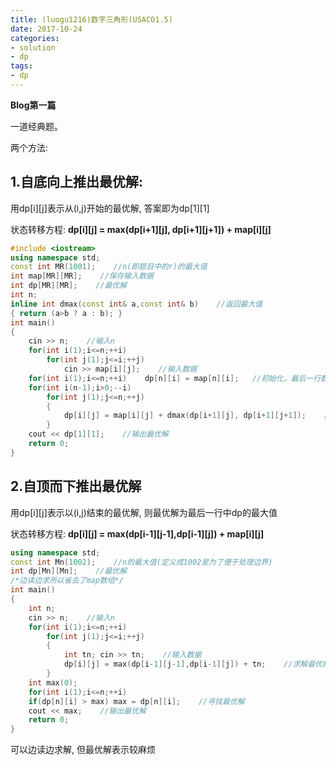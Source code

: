 ```yaml
---
title: (luogu1216)数字三角形(USACO1.5)
date: 2017-10-24
categories:
- solution
- dp
tags:
- dp
---
```


**Blog第一篇**

一道经典题。

两个方法:

## 1.自底向上推出最优解:

用dp[i][j]表示从(i,j)开始的最优解, 答案即为dp[1][1]

状态转移方程: **dp[i][j] = max(dp[i+1][j], dp[i+1][j+1]) + map[i][j]**

```cpp
#include <iostream>
using namespace std;
const int MR(1001);    //n(即题目中的r)的最大值
int map[MR][MR];    //保存输入数据
int dp[MR][MR];    //最优解
int n;
inline int dmax(const int& a,const int& b)    //返回最大值
{ return (a>b ? a : b); }
int main()
{
    cin >> n;    //输入n
    for(int i(1);i<=n;++i)
        for(int j(1);j<=i;++j)
            cin >> map[i][j];    //输入数据
    for(int i(1);i<=n;++i)    dp[n][i] = map[n][i];   //初始化，最后一行数据的最优值即为其本身
    for(int i(n-1);i>0;--i)
        for(int j(1);j<=n;++j)
        {
            dp[i][j] = map[i][j] + dmax(dp[i+1][j], dp[i+1][j+1]);    //向上递推求出最优解
        }
    cout << dp[1][1];    //输出最优解
    return 0;
}
```

## 2.自顶而下推出最优解

用dp[i][j]表示以(i,j)结束的最优解, 则最优解为最后一行中dp的最大值

状态转移方程: **dp[i][j] = max(dp[i-1][j-1],dp[i-1][j]) + map[i][j]**

```cpp
using namespace std;
const int Mn(1002);    //n的最大值(定义成1002是为了便于处理边界)
int dp[Mn][Mn];    //最优解
/*边读边求所以省去了map数组*/
int main()
{
    int n;
    cin >> n;    //输入n
    for(int i(1);i<=n;++i)
        for(int j(1);j<=i;++j)
        {
            int tn; cin >> tn;    //输入数据
            dp[i][j] = max(dp[i-1][j-1],dp[i-1][j]) + tn;    //求解最优解
        }
    int max(0);
    for(int i(1);i<=n;++i)
    if(dp[n][i] > max) max = dp[n][i];    //寻找最优解
    cout << max;    //输出最优解
    return 0;
}
```
可以边读边求解, 但最优解表示较麻烦
